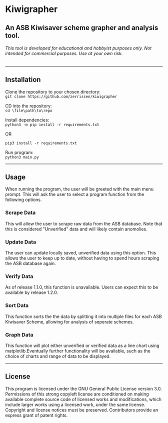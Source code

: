 # Kiwigrapher

## An ASB Kiwisaver scheme grapher and analysis tool.

###### This tool is developed for educational and hobbyist purposes only. Not intended for commercial purposes. Use at your own risk.

---

## Installation

Clone the repository to your chosen directory:\
`git clone https://github.com/zerrissen/kiwigrapher`

CD into the repository:\
`cd \file\path\to\repo`

Install dependencies:\
`python3 -m pip install -r requirements.txt`

OR

`pip3 install -r requirements.txt`

Run program:\
`python3 main.py`

---

## Usage

When running the program, the user will be greeted with the main menu prompt.
This will ask the user to select a program function from the following options.

### Scrape Data

This will allow the user to scrape raw data from the ASB database. Note that this is considered "Unverified" data and will likely contain anomolies.

### Update Data

The user can update locally saved, unverified data using this option. This allows the user to keep up to date, without having to spend hours scraping the ASB database again.

### Verify Data

As of release 1.1.0, this function is unavailable. Users can expect this to be available by release 1.2.0.

### Sort Data

This function sorts the the data by splitting it into multiple files for each ASB Kiwisaver Scheme, allowing for analysis of seperate schemes.

### Graph Data

This function will plot either unverified or verified data as a line chart using matplotlib.Eventually further functionality will be available, such as the choice of charts and range of data to be displayed.

---

## License

This program is licensed under the GNU General Public License version 3.0.
Permissions of this strong copyleft license are conditioned on making available complete source code of licensed works and modifications, which include larger works using a licensed work, under the same license. Copyright and license notices must be preserved. Contributors provide an express grant of patent rights.
